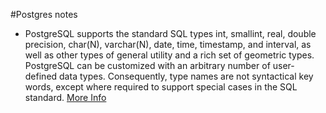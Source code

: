 #Postgres notes

* PostgreSQL supports the standard SQL types int, smallint, real, double precision, char(N), varchar(N), date, time, timestamp, and interval, as well as other types of general utility and a rich set of geometric types. PostgreSQL can be customized with an arbitrary number of user-defined data types. Consequently, type names are not syntactical key words, except where required to support special cases in the SQL standard. [More Info](http://www.postgresql.org/docs/9.3/static/datatype.html)




